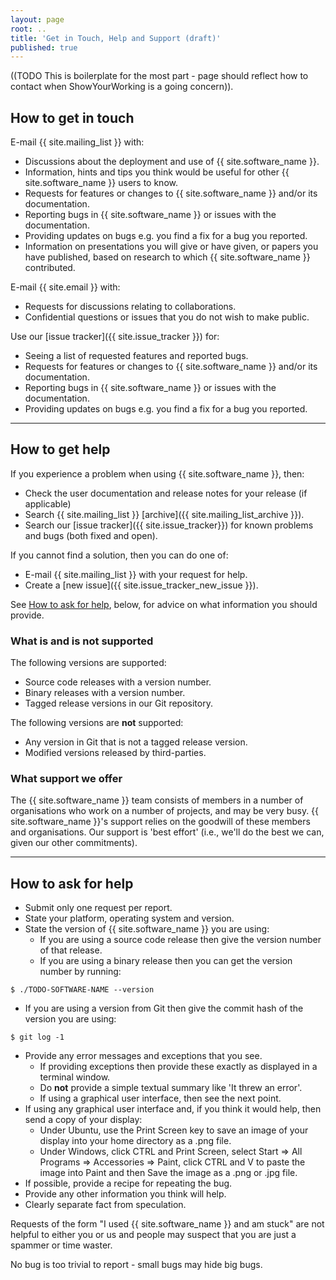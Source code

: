```yaml
---
layout: page
root: ..
title: 'Get in Touch, Help and Support (draft)'
published: true
---
```


((TODO This is boilerplate for the most part - page should reflect how to contact when ShowYourWorking is a going concern)).

## How to get in touch

E-mail {{ site.mailing_list }} with:

* Discussions about the deployment and use of {{ site.software_name }}.
* Information, hints and tips you think would be useful for other
  {{ site.software_name }}  users to know.
* Requests for features or changes to {{ site.software_name }} and/or its
  documentation. 
* Reporting bugs in {{ site.software_name }} or issues with the
  documentation. 
* Providing updates on bugs e.g. you find a fix for a bug you
  reported. 
* Information on presentations you will give or have given, or papers
  you have published, based on research to which 
  {{ site.software_name }} contributed. 

E-mail {{ site.email }} with:

* Requests for discussions relating to collaborations.
* Confidential questions or issues that you do not wish to make public.

Use our [issue tracker]({{ site.issue_tracker }}) for:

* Seeing a list of requested features and reported bugs.
* Requests for features or changes to {{ site.software_name }} and/or its
  documentation. 
* Reporting bugs in {{ site.software_name }} or issues with the
  documentation. 
* Providing updates on bugs e.g. you find a fix for a bug you
  reported. 

---

## How to get help

If you experience a problem when using {{ site.software_name }}, then:

* Check the user documentation and release notes for your release (if
  applicable) 
* Search {{ site.mailing_list }} [archive]({{ site.mailing_list_archive }}).
* Search our [issue tracker]({{ site.issue_tracker}}) for
  known problems and bugs (both fixed and open).

If you cannot find a solution, then you can do one of:

* E-mail {{ site.mailing_list }} with your request for help.
* Create a [new issue]({{ site.issue_tracker_new_issue }}).

See [How to ask for help](#how-to-ask-for-help), below, for advice on
what information you should provide.

### What is and is not supported

The following versions are supported:

* Source code releases with a version number.
* Binary releases with a version number.
* Tagged release versions in our Git repository.

The following versions are **not** supported:

* Any version in Git that is not a tagged release version.
* Modified versions released by third-parties.

### What support we offer

The {{ site.software_name }} team consists of members in a number of
organisations who work on a number of projects, and may be very
busy. {{ site.software_name }}'s support relies on the goodwill of
these members and organisations. Our support is 'best effort' (i.e.,
we'll do the best we can, given our other commitments).

---

## How to ask for help

* Submit only one request per report.
* State your platform, operating system and version.
* State the version of {{ site.software_name }} you are using:
  - If you are using a source code release then give the version
    number of that release. 
  - If you are using a binary release then you can get the version
    number by running:

~~~
$ ./TODO-SOFTWARE-NAME --version
~~~

  - If you are using a version from Git then give the commit hash
    of the version you are using:

~~~
$ git log -1
~~~

* Provide any error messages and exceptions that you see. 
  - If providing exceptions then provide these exactly as displayed in
    a terminal window. 
  - Do **not** provide a simple textual summary like 'It threw an
    error'. 
  - If using a graphical user interface, then see the next point.
* If using any graphical user interface and, if you think
  it would help, then send a copy of your display: 
  - Under Ubuntu, use the Print Screen key to save an image of your
    display into your home directory as a .png file. 
  - Under Windows, click CTRL and Print Screen, select Start =>
    All Programs => Accessories => Paint, click CTRL and V to 
    paste the image into Paint and then Save the image as a .png
    or .jpg file.
* If possible, provide a recipe for repeating the bug.
* Provide any other information you think will help.
* Clearly separate fact from speculation.

Requests of the form "I used {{ site.software_name }} and am stuck" are
not helpful to either you or us and people may suspect that you are
just a spammer or time waster.

No bug is too trivial to report - small bugs may hide big bugs.
